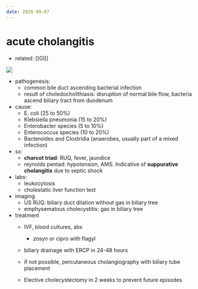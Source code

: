 ```yaml
---
date: 2020-09-07
---
```


# acute cholangitis

- related: [[GI]]

<!-- acute cholangitis cause, sx, dx, rx -->

![](https://photos.thisispiggy.com/file/wikiFiles/image-20200822055453265.png)

- pathogenesis:
	- common bile duct ascending bacterial infection
	- result of choledocholithiasis: disruption of normal bile flow, bacteria ascend biliary tract from duodenum
- cause:
	- E. coli (25 to 50%)
	- Klebsiella pneumonia (15 to 20%)
	- Enterobacter species (5 to 10%)
	- Enterococcus species (10 to 20%)
	- Bacteroides and Clostridia (anaerobes, usually part of a mixed infection)
- sx:
	- **charcot triad**: RUQ, fever, jaundice
	- reynolds pentad: hypotension, AMS. Indicative of **suppurative cholangitis** due to septic shock
- labs:
	- leukocytosis
	- cholestatic liver function test
- imaging
	- US RUQ: biliary duct dilation without gas in biliary tree
	- emphysematous cholecystitis: gas in biliary tree
- treatment
	- IVF, blood cultures, abx
		- zosyn or cipro with flagyl

	- biliary drainage with ERCP in 24-48 hours

	- if not possible, percutaneous cholangiography with biliary tube placement

	- Elective cholecystectomy in 2 weeks to prevent future episodes
